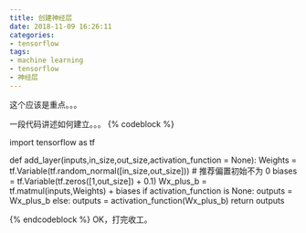```yaml
---
title: 创建神经层
date: 2018-11-09 16:26:11
categories:
- tensorflow
tags:
- machine learning
- tensorflow
- 神经层
---
```

这个应该是重点。。。
<!-- more -->
一段代码讲述如何建立。。。
{% codeblock %}

import tensorflow as tf

def add_layer(inputs,in_size,out_size,activation_function = None):
    Weights = tf.Variable(tf.random_normal([in_size,out_size]))
    # 推荐偏置初始不为 0
    biases = tf.Variable(tf.zeros([1,out_size]) + 0.1)
    Wx_plus_b = tf.matmul(inputs,Weights) + biases
    if activation_function is None:
        outputs = Wx_plus_b
    else:
        outputs = activation_function(Wx_plus_b)
    return outputs

{% endcodeblock %}
OK，打完收工。



